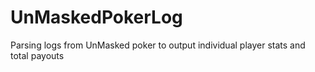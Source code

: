 # UnMaskedPokerLog
Parsing logs from UnMasked poker to output individual player stats and total payouts
